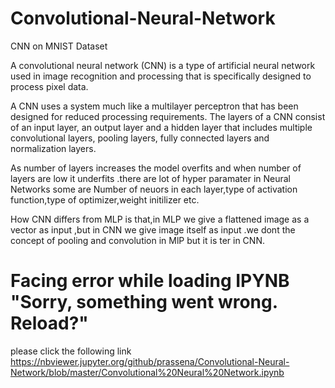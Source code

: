 # Convolutional-Neural-Network
CNN on MNIST Dataset

A convolutional neural network (CNN) is a type of artificial neural network used in image recognition and processing that is specifically designed to process pixel data.

A CNN uses a system much like a multilayer perceptron that has been designed for reduced processing requirements. The layers of a CNN consist of an input layer, an output layer and a hidden layer that includes multiple convolutional layers, pooling layers, fully connected layers and normalization layers. 

As number of layers increases the model overfits and when number of layers are low it underfits .there are lot of hyper paramater in Neural Networks some are Number of neuors in each layer,type of activation function,type of optimizer,weight initilizer etc.

How CNN differs from MLP is that,in MLP we give a flattened image as a vector as input ,but in CNN we give image itself as input .we dont the concept of pooling and convolution in MlP but it is ter in CNN.

# Facing error while loading IPYNB "Sorry, something went wrong. Reload?"
please click the following link https://nbviewer.jupyter.org/github/prassena/Convolutional-Neural-Network/blob/master/Convolutional%20Neural%20Network.ipynb
